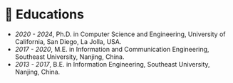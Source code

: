 # 📖 Educations
- *2020 - 2024*, Ph.D. in Computer Science and Engineering, University of California, San Diego, La Jolla, USA. 
- *2017 - 2020*, M.E. in Information and Communication Engineering, Southeast University, Nanjing, China. 
- *2013 - 2017*, B.E. in Information Engineering, Southeast University, Nanjing, China. 
